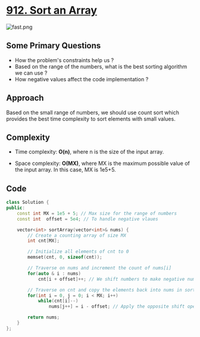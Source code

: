 # [912. Sort an Array](https://leetcode.com/problems/sort-an-array/) 
![fast.png](https://assets.leetcode.com/users/images/a6e72eb7-c8a6-4500-b561-81c830146cba_1677654687.5122967.png)

## Some Primary Questions
- How the problem's constraints help us ?
- Based on the range of the numbers, what is the best sorting algorithm we can use ?
- How negative values affect the code implementation ?

## Approach
Based on the small range of numbers, we should use count sort which provides the best time complexity to sort elements with small values.

## Complexity
- Time complexity: **O(n)**, where n is the size of the input array.
<!-- Add your time complexity here, e.g. $$O(n)$$ -->


- Space complexity: **O(MX)**, where MX is the maximum possible value of the input array. In this case, MX is 1e5+5.
<!-- Add your space complexity here, e.g. $$O(n)$$ -->

## Code
``` cpp
class Solution {
public:
    const int MX = 1e5 + 5; // Max size for the range of numbers
    const int  offset = 5e4; // To handle negative vlaues

    vector<int> sortArray(vector<int>& nums) {
        // Create a counting array of size MX
        int cnt[MX];

        // Initialize all elements of cnt to 0
        memset(cnt, 0, sizeof(cnt));

        // Traverse on nums and increment the count of nums[i]
        for(auto & i : nums) 
            cnt[i + offset]++; // We shift numbers to make negative numbers in positive indices

        // Traverse on cnt and copy the elements back into nums in sorted order
        for(int i = 0, j = 0; i < MX; i++)
            while(cnt[i]--) 
                nums[j++] = i - offset; // Apply the opposite shift operation to put the right value

        return nums;
    }
};

```